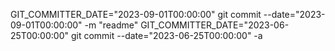 GIT_COMMITTER_DATE="2023-09-01T00:00:00" git commit --date="2023-09-01T00:00:00" -m "readme"
GIT_COMMITTER_DATE="2023-06-25T00:00:00" git commit --date="2023-06-25T00:00:00" -a